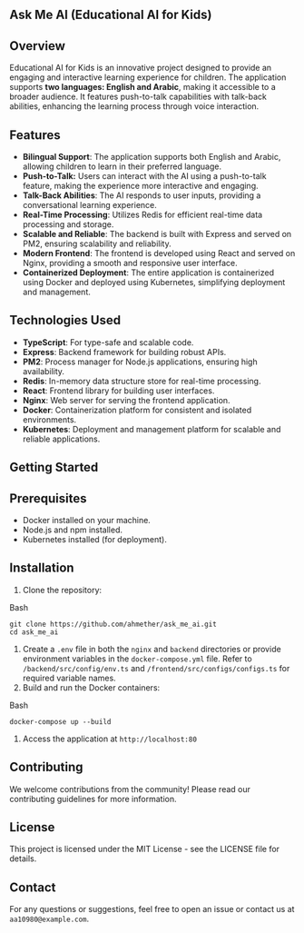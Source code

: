 ## Ask Me AI (Educational AI for Kids)

## Overview

Educational AI for Kids is an innovative project designed to provide an engaging and interactive learning experience for children. The application supports **two languages: English and Arabic**, making it accessible to a broader audience. It features push-to-talk capabilities with talk-back abilities, enhancing the learning process through voice interaction.

## Features

- **Bilingual Support**: The application supports both English and Arabic, allowing children to learn in their preferred language.
- **Push-to-Talk:** Users can interact with the AI using a push-to-talk feature, making the experience more interactive and engaging.
- **Talk-Back Abilities**: The AI responds to user inputs, providing a conversational learning experience.
- **Real-Time Processing**: Utilizes Redis for efficient real-time data processing and storage.
- **Scalable and Reliable**: The backend is built with Express and served on PM2, ensuring scalability and reliability.
- **Modern Frontend**: The frontend is developed using React and served on Nginx, providing a smooth and responsive user interface.
- **Containerized Deployment**: The entire application is containerized using Docker and deployed using Kubernetes, simplifying deployment and management.

## Technologies Used

- **TypeScript**: For type-safe and scalable code.
- **Express**: Backend framework for building robust APIs.
- **PM2**: Process manager for Node.js applications, ensuring high availability.
- **Redis**: In-memory data structure store for real-time processing.
- **React**: Frontend library for building user interfaces.
- **Nginx**: Web server for serving the frontend application.
- **Docker**: Containerization platform for consistent and isolated environments.
- **Kubernetes**: Deployment and management platform for scalable and reliable applications.

## Getting Started

## Prerequisites

- Docker installed on your machine.
- Node.js and npm installed.
- Kubernetes installed (for deployment).

## Installation

1.  Clone the repository:

Bash

```
git clone https://github.com/ahmether/ask_me_ai.git
cd ask_me_ai
```

1.  Create a `.env` file in both the `nginx` and `backend` directories or provide environment variables in the `docker-compose.yml` file. Refer to `/backend/src/config/env.ts` and `/frontend/src/configs/configs.ts` for required variable names.
2.  Build and run the Docker containers:

Bash

```
docker-compose up --build
```

1.  Access the application at `http://localhost:80`

## Contributing

We welcome contributions from the community! Please read our contributing guidelines for more information.

## License

This project is licensed under the MIT License - see the LICENSE file for details.

## Contact

For any questions or suggestions, feel free to open an issue or contact us at `aa10980@example.com`.
